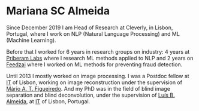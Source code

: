 # Mariana SC Almeida


Since December 2019 I am Head of Research at Cleverly, in Lisbon, Portugal, where I work on NLP (Natural Language Processing) and ML (Machine Learning).

Before that I worked for 6 years in research groups on industry: 4 years at [Priberam Labs](http://labs.priberam.com/) where I research ML methods applied to NLP and 2 years on [Feedzai](https://feedzai.com/) where I worked on ML methods for preventing fraud detection.

Until 2013 I mostly worked on image processing. I was a Postdoc fellow at [IT](https://www.it.pt/) of Lisbon, working on image reconstruction under the supervision of [Mário A. T. Figueiredo](http://www.lx.it.pt/~mtf/). And my PhD was in the field of blind image separation and blind deconvolution, under the supervision of [Luís B. Almeida](http://www.lx.it.pt/~lbalmeida/), at [IT](https://www.it.pt/) of Lisbon, Portugal.



 
